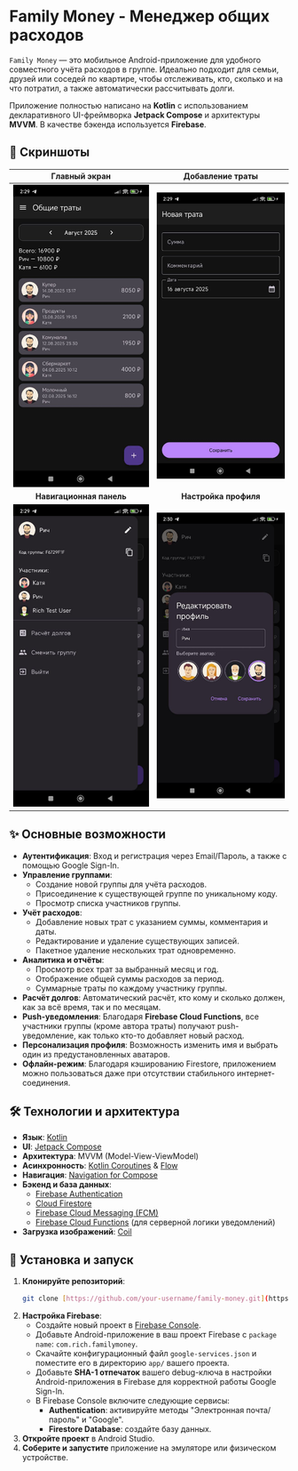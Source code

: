 # Family Money - Менеджер общих расходов

`Family Money` — это мобильное Android-приложение для удобного совместного учёта расходов в группе. Идеально подходит для семьи, друзей или соседей по квартире, чтобы отслеживать, кто, сколько и на что потратил, а также автоматически рассчитывать долги.

Приложение полностью написано на **Kotlin** с использованием декларативного UI-фреймворка **Jetpack Compose** и архитектуры **MVVM**. В качестве бэкенда используется **Firebase**.

## 📸 Скриншоты

| Главный экран | Добавление траты |
| :---: | :---: |
| ![Главный экран](screenshots/MainScreen.jpg) | ![Добавление траты](screenshots/AddPaymentScreen.jpg) |
| **Навигационная панель** | **Настройка профиля** |
| ![Навигационная выдвижная панель](screenshots/MainDrawer.jpg) | ![Настройка профиля](screenshots/Profile.jpg) |

## ✨ Основные возможности

* **Аутентификация**: Вход и регистрация через Email/Пароль, а также с помощью Google Sign-In.
* **Управление группами**:
    * Создание новой группы для учёта расходов.
    * Присоединение к существующей группе по уникальному коду.
    * Просмотр списка участников группы.
* **Учёт расходов**:
    * Добавление новых трат с указанием суммы, комментария и даты.
    * Редактирование и удаление существующих записей.
    * Пакетное удаление нескольких трат одновременно.
* **Аналитика и отчёты**:
    * Просмотр всех трат за выбранный месяц и год.
    * Отображение общей суммы расходов за период.
    * Суммарные траты по каждому участнику группы.
* **Расчёт долгов**: Автоматический расчёт, кто кому и сколько должен, как за всё время, так и по месяцам.
* **Push-уведомления**: Благодаря **Firebase Cloud Functions**, все участники группы (кроме автора траты) получают push-уведомление, как только кто-то добавляет новый расход.
* **Персонализация профиля**: Возможность изменить имя и выбрать один из предустановленных аватаров.
* **Офлайн-режим**: Благодаря кэшированию Firestore, приложением можно пользоваться даже при отсутствии стабильного интернет-соединения.

## 🛠️ Технологии и архитектура

* **Язык**: [Kotlin](https://kotlinlang.org/)
* **UI**: [Jetpack Compose](https://developer.android.com/jetpack/compose)
* **Архитектура**: MVVM (Model-View-ViewModel)
* **Асинхронность**: [Kotlin Coroutines](https://kotlinlang.org/docs/coroutines-overview.html) & [Flow](https://kotlin.github.io/kotlinx.coroutines/kotlinx-coroutines-core/kotlinx.coroutines.flow/)
* **Навигация**: [Navigation for Compose](https://developer.android.com/jetpack/compose/navigation)
* **Бэкенд и база данных**:
    * [Firebase Authentication](https://firebase.google.com/docs/auth)
    * [Cloud Firestore](https://firebase.google.com/docs/firestore)
    * [Firebase Cloud Messaging (FCM)](https://firebase.google.com/docs/cloud-messaging)
    * [Firebase Cloud Functions](https://firebase.google.com/docs/functions) (для серверной логики уведомлений)
* **Загрузка изображений**: [Coil](https://coil-kt.github.io/coil/)

## 🚀 Установка и запуск

1.  **Клонируйте репозиторий**:
    ```bash
    git clone [https://github.com/your-username/family-money.git](https://github.com/your-username/family-money.git)
    ```
2.  **Настройка Firebase**:
    * Создайте новый проект в [Firebase Console](https://console.firebase.google.com/).
    * Добавьте Android-приложение в ваш проект Firebase с `package name`: `com.rich.familymoney`.
    * Скачайте конфигурационный файл `google-services.json` и поместите его в директорию `app/` вашего проекта.
    * Добавьте **SHA-1 отпечаток** вашего debug-ключа в настройки Android-приложения в Firebase для корректной работы Google Sign-In.
    * В Firebase Console включите следующие сервисы:
        * **Authentication**: активируйте методы "Электронная почта/пароль" и "Google".
        * **Firestore Database**: создайте базу данных.
3.  **Откройте проект** в Android Studio.
4.  **Соберите и запустите** приложение на эмуляторе или физическом устройстве.
